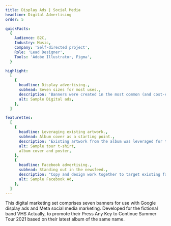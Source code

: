 ```yaml
---
title: Display Ads | Social Media
headline: Digital Advertising
order: 5

quickFacts:
  {
    Audience: B2C,
    Industry: Music,
    Company: 'Self-directed project',
    Role: 'Lead Designer',
    Tools: 'Adobe Illustrator, Figma',
  }

highlight:
  [
    {
      headline: Display advertising.,
      subhead: Seven sizes for most uses.,
      description: 'Banners were created in the most common (and cost-effective) display ad sizes for use with Google Ads and on Meta properties (Facebook and Instagram). Design elements were resized and sometimes omitted to promote readability but maintain campaign design integrity.',
      alt: Sample Digital ads,
    },
  ]

featurettes:
  [
    {
      headline: Leveraging existing artwork.,
      subhead: Album cover as a starting point.,
      description: 'Existing artwork from the album was leveraged for the banners to reinforce the connection between the upcoming tour and the album to promote both ticket sales and album sales.',
      alt: Sample tour t-shirt,
      album cover and poster,
    },
    {
      headline: Facebook advertising.,
      subhead: Standing out in the newsfeed.,
      description: "Copy and design work together to target existing fans of the band's page and stand out in newsfeeds when shared.",
      alt: Sample Facebook Ad,
    },
  ]
---
```


This digital marketing set comprises seven banners for use with Google display ads and Meta social media marketing. Developed for the fictional band VHS Actually, to promote their Press Any Key to Continue Summer Tour 2021 based on their latest album of the same name.
